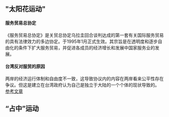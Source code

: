 ## "太阳花运动"
#### 服务贸易总协定
《服务贸易总协定》是关贸总协定乌拉圭回合谈判达成的第一套有关国际服务贸易的具有法律效力的多边协定。于1995年1月正式生效。其宗旨是在透明度和逐步自由化的条件下扩大服务贸易，并促进各成员的经济增长和发展中国家服务业的发展。
#### 台湾反对服贸的原因
两岸的经济运行体制和自由度不一致，这导致协议内的内容在两岸看来公平性存在争议。但这是建立在台湾政府认为自己是独立于大陆的一个个体的现状导致的。
[参考文章](http://news.163.com/special/fumaoxieyi/)


## “占中”运动
